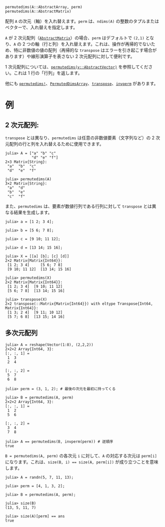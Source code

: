 ```
permutedims(A::AbstractArray, perm)
permutedims(A::AbstractMatrix)
```

配列 `A` の次元（軸）を入れ替えます。`perm` は、`ndims(A)` の整数のタプルまたはベクターで、入れ替えを指定します。

`A` が 2 次元配列（[`AbstractMatrix`](@ref)）の場合、`perm` はデフォルトで `(2,1)` となり、`A` の 2 つの軸（行と列）を入れ替えます。これは、操作が再帰的でないため、特に非数値の値の配列（再帰的な `transpose` はエラーを引き起こす場合があります）や線形演算子を表さない 2 次元配列に対して便利です。

1 次元配列については、[`permutedims(v::AbstractVector)`](@ref) を参照してください。これは 1 行の「行列」を返します。

他にも [`permutedims!`](@ref)、[`PermutedDimsArray`](@ref)、[`transpose`](@ref)、[`invperm`](@ref) があります。

# 例

## 2 次元配列:

`transpose` とは異なり、`permutedims` は任意の非数値要素（文字列など）の 2 次元配列の行と列を入れ替えるために使用できます。

```jldoctest
julia> A = ["a" "b" "c"
            "d" "e" "f"]
2×3 Matrix{String}:
 "a"  "b"  "c"
 "d"  "e"  "f"

julia> permutedims(A)
3×2 Matrix{String}:
 "a"  "d"
 "b"  "e"
 "c"  "f"
```

また、`permutedims` は、要素が数値行列である行列に対して `transpose` とは異なる結果を生成します。

```jldoctest; setup = :(using LinearAlgebra)
julia> a = [1 2; 3 4];

julia> b = [5 6; 7 8];

julia> c = [9 10; 11 12];

julia> d = [13 14; 15 16];

julia> X = [[a] [b]; [c] [d]]
2×2 Matrix{Matrix{Int64}}:
 [1 2; 3 4]     [5 6; 7 8]
 [9 10; 11 12]  [13 14; 15 16]

julia> permutedims(X)
2×2 Matrix{Matrix{Int64}}:
 [1 2; 3 4]  [9 10; 11 12]
 [5 6; 7 8]  [13 14; 15 16]

julia> transpose(X)
2×2 transpose(::Matrix{Matrix{Int64}}) with eltype Transpose{Int64, Matrix{Int64}}:
 [1 3; 2 4]  [9 11; 10 12]
 [5 7; 6 8]  [13 15; 14 16]
```

## 多次元配列

```jldoctest
julia> A = reshape(Vector(1:8), (2,2,2))
2×2×2 Array{Int64, 3}:
[:, :, 1] =
 1  3
 2  4

[:, :, 2] =
 5  7
 6  8

julia> perm = (3, 1, 2); # 最後の次元を最初に持ってくる

julia> B = permutedims(A, perm)
2×2×2 Array{Int64, 3}:
[:, :, 1] =
 1  2
 5  6

[:, :, 2] =
 3  4
 7  8

julia> A == permutedims(B, invperm(perm)) # 逆順序
true
```

`B = permutedims(A, perm)` の各次元 `i` に対して、`A` の対応する次元は `perm[i]` になります。これは、`size(B, i) == size(A, perm[i])` が成り立つことを意味します。

```jldoctest
julia> A = randn(5, 7, 11, 13);

julia> perm = [4, 1, 3, 2];

julia> B = permutedims(A, perm);

julia> size(B)
(13, 5, 11, 7)

julia> size(A)[perm] == ans
true
```
